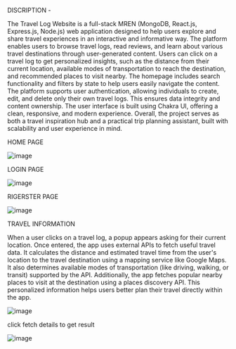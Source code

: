 DISCRIPTION - 

The Travel Log Website is a full-stack MREN (MongoDB, React.js, Express.js, Node.js) web application designed to help users explore and share travel experiences in an interactive and informative way. The platform enables users to browse travel logs, read reviews, and learn about various travel destinations through user-generated content.
Users can click on a travel log to get personalized insights, such as the distance from their current location, available modes of transportation to reach the destination, and recommended places to visit nearby. The homepage includes search functionality and filters by state to help users easily navigate the content.
The platform supports user authentication, allowing individuals to create, edit, and delete only their own travel logs. This ensures data integrity and content ownership. The user interface is built using Chakra UI, offering a clean, responsive, and modern experience.
Overall, the project serves as both a travel inspiration hub and a practical trip planning assistant, built with scalability and user experience in mind.

HOME PAGE

![image](https://github.com/user-attachments/assets/3ce3f8cf-142e-4bc8-a444-ca067703c33f)

LOGIN PAGE

![image](https://github.com/user-attachments/assets/ced5b9f2-02e7-407e-b03a-e56956c23176)


RIGERSTER PAGE

![image](https://github.com/user-attachments/assets/4c0a8ec0-9472-4568-8204-281546e3560f)

TRAVEL INFORMATION

When a user clicks on a travel log, a popup appears asking for their current location. Once entered, the app uses external APIs to fetch useful travel data. It calculates the distance and estimated travel time from the user's location to the travel destination using a mapping service like Google Maps. It also determines available modes of transportation (like driving, walking, or transit) supported by the API. Additionally, the app fetches popular nearby places to visit at the destination using a places discovery API. This personalized information helps users better plan their travel directly within the app.

![image](https://github.com/user-attachments/assets/d791e7b6-dea0-49c9-b8e7-d97d95560b5b)

click fetch details to get result

![image](https://github.com/user-attachments/assets/d9e4b7a1-b605-4619-a9df-f443cd0c7ac8)



